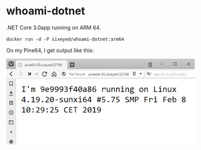 # whoami-dotnet

.NET Core 3.0app running on ARM 64.

```
docker run -d -P sixeyed/whoami-dotnet:arm64
```

On my Pine64, I get output like this:

![](img/dotnet3-on-pine64.png)